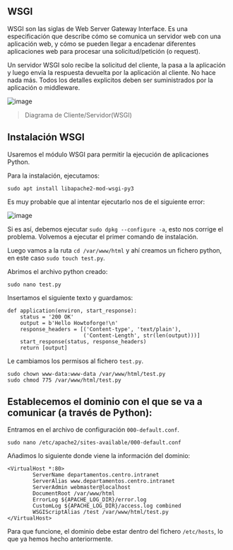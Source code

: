 ## WSGI

WSGI son las siglas de Web Server Gateway Interface. Es una especificación que describe cómo se comunica un servidor web con una aplicación web, y cómo se pueden llegar a encadenar diferentes aplicaciones web para procesar una solicitud/petición (o request).

Un servidor WSGI solo recibe la solicitud del cliente, la pasa a la aplicación y luego envía la respuesta devuelta por la aplicación al cliente. No hace nada más. Todos los detalles explicitos deben ser suministrados por la aplicación o middleware.

![image](https://user-images.githubusercontent.com/114391559/204765176-c34d602e-771f-414a-a680-8ad3cf2e068c.png)
> Diagrama de Cliente/Servidor(WSGI)

## Instalación WSGI

Usaremos el módulo WSGI para permitir la ejecución de aplicaciones Python.

Para la instalación, ejecutamos:
```
sudo apt install libapache2-mod-wsgi-py3
```
Es muy probable que al intentar ejecutarlo nos de el siguiente error:

![image](https://user-images.githubusercontent.com/114391559/204776424-cb4d1e57-8bdf-4f19-81c4-a8e4477a054d.png)

Si es así, debemos ejecutar `sudo dpkg --configure -a`, esto nos corrige el problema.
Volvemos a ejecutar el primer comando de instalación.

Luego vamos a la ruta `cd /var/www/html` y ahí creamos un fichero python, en este caso `sudo touch test.py`.

Abrimos el archivo python creado:

```
sudo nano test.py
```

Insertamos el siguiente texto y guardamos:
```
def application(environ, start_response):
    status = '200 OK'
    output = b'Hello Howtoforge!\n'
    response_headers = [('Content-type', 'text/plain'),
                        ('Content-Length', str(len(output)))]
    start_response(status, response_headers)
    return [output]
```

Le cambiamos los permisos al fichero `test.py`.
```
sudo chown www-data:www-data /var/www/html/test.py
sudo chmod 775 /var/www/html/test.py
```

## Establecemos el dominio con el que se va a comunicar (a través de Python):

Entramos en el archivo de configuración `000-default.conf`.

```
sudo nano /etc/apache2/sites-available/000-default.conf
```
Añadimos lo siguiente donde viene la información del dominio:
```
<VirtualHost *:80>
        ServerName departamentos.centro.intranet
        ServerAlias www.departamentos.centro.intranet
        ServerAdmin webmaster@localhost
        DocumentRoot /var/www/html
        ErrorLog ${APACHE_LOG_DIR}/error.log
        CustomLog ${APACHE_LOG_DIR}/access.log combined
        WSGIScriptAlias /test /var/www/html/test.py  
</VirtualHost>
```

Para que funcione, el dominio debe estar dentro del fichero `/etc/hosts`, lo que ya hemos hecho anteriormente.
